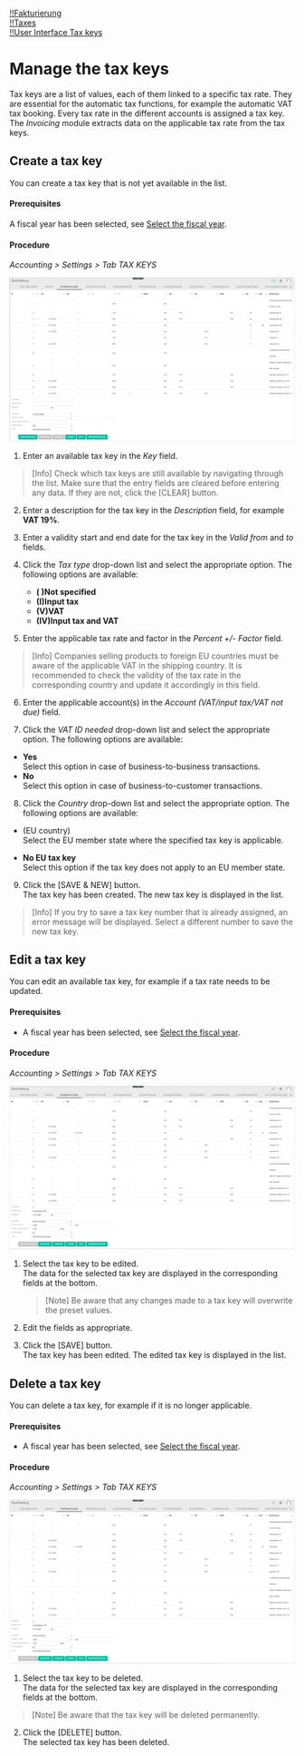 [!!Fakturierung](RetailSuiteFaktBase)  
[!!Taxes](Taxes)  
[!!User Interface Tax keys](../UserInterface/02c_TaxKeys.md)  


# Manage the tax keys

Tax keys are a list of values, each of them linked to a specific tax rate. They are essential for the automatic tax functions, for example the automatic VAT tax booking. Every tax rate in the different accounts is assigned a tax key. The *Invoicing* module extracts data on the applicable tax rate from the tax keys.


## Create a tax key

You can create a tax key that is not yet available in the list.

#### Prerequisites

A fiscal year has been selected, see [Select the fiscal year](../Operation/01_SelectFiscalYear.md).

#### Procedure

*Accounting > Settings > Tab TAX KEYS*

![Create a tax key](../../Assets/Screenshots/RetailSuiteAccounting/Settings/TaxKeys/CreateTaxKey.png "[Create a tax key]")

1. Enter an available tax key in the *Key* field.

  > [Info] Check which tax keys are still available by navigating through the list. Make sure that the entry fields are cleared before entering any data. If they are not, click the [CLEAR] button.

2. Enter a description for the tax key in the *Description* field, for example **VAT 19%**.

3. Enter a validity start and end date for the tax key in the *Valid from* and *to* fields.

4. Click the *Tax type* drop-down list and select the appropriate option. The following options are available:

    - **( )Not specified**
    - **(I)Input tax**
    - **(V)VAT**
    - **(IV)Input tax and VAT**


5. Enter the applicable tax rate and factor in the *Percent +/- Factor* field.

  > [Info] Companies selling products to foreign EU countries must be aware of the applicable VAT in the shipping country. It is recommended to check the validity of the tax rate in the corresponding country and update it accordingly in this field.

[comment]: <> (FH: Unsicher, wann/welches Faktor gesetzt werden muss. In allen eingestellten Steuerschlüsseln, sofern gesehen, Faktor ist 1.00. Ist das Zeichen +/- relevant? Warum/wozu?)


6. Enter the applicable account(s) in the *Account (VAT/input tax/VAT not due)* field.

7. Click the *VAT ID needed* drop-down list and select the appropriate option. The following options are available:

  - **Yes**  
  Select this option in case of business-to-business transactions.
  - **No**  
  Select this option in case of business-to-customer transactions.


8. Click the *Country* drop-down list and select the appropriate option. The following options are available:

  - (EU country)  
  Select the EU member state where the specified tax key is applicable.

  - **No EU tax key**  
  Select this option if the tax key does not apply to an EU member state.

[comment]: <> (FH: Unsicher. Stimmt das so? Kein EG-Steuerschlüssel Option in Drop-down-Liste wird nicht nur bei Drittländern angezeigt.)

9. Click the [SAVE & NEW] button.  
  The tax key has been created. The new tax key is displayed in the list.

  > [Info] If you try to save a tax key number that is already assigned, an error message will be displayed. Select a different number to save the new tax key.


## Edit a tax key

You can edit an available tax key, for example if a tax rate needs to be updated.

#### Prerequisites

- A fiscal year has been selected, see [Select the fiscal year](../Operation/01_SelectFiscalYear.md).

#### Procedure

*Accounting > Settings > Tab TAX KEYS*

![Edit a tax key](../../Assets/Screenshots/RetailSuiteAccounting/Settings/TaxKeys/EditTaxKey.png "[Edit a tax key]")

1. Select the tax key to be edited.   
The data for the selected tax key are displayed in the corresponding fields at the bottom.

    > [Note] Be aware that any changes made to a tax key will overwrite the preset values.

2. Edit the fields as appropriate.

3. Click the [SAVE] button.   
The tax key has been edited. The edited tax key is displayed in the list.


## Delete a tax key

You can delete a tax key, for example if it is no longer applicable.

#### Prerequisites

- A fiscal year has been selected, see [Select the fiscal year](../Operation/01_SelectFiscalYear.md).

#### Procedure

*Accounting > Settings > Tab TAX KEYS*

![Delete a tax key](../../Assets/Screenshots/RetailSuiteAccounting/Settings/TaxKeys/EditTaxKey.png "[Delete a tax key]")

1. Select the tax key to be deleted.  
The data for the selected tax key are displayed in the corresponding fields at the bottom.  

  > [Note] Be aware that the tax key will be deleted permanently.

2. Click the [DELETE] button.  
  The selected tax key has been deleted.
